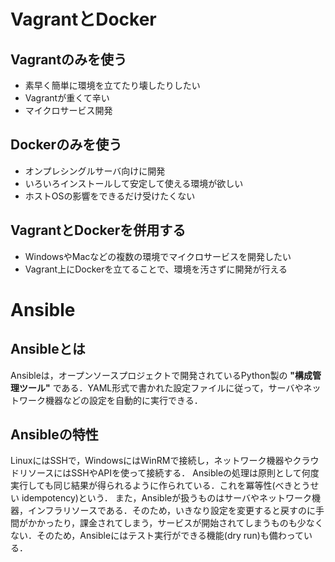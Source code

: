 # VagrantとDocker
## Vagrantのみを使う
* 素早く簡単に環境を立てたり壊したりしたい
* Vagrantが重くて辛い
* マイクロサービス開発

## Dockerのみを使う
* オンプレシングルサーバ向けに開発
* いろいろインストールして安定して使える環境が欲しい
* ホストOSの影響をできるだけ受けたくない

## VagrantとDockerを併用する
* WindowsやMacなどの複数の環境でマイクロサービスを開発したい
* Vagrant上にDockerを立てることで、環境を汚さずに開発が行える

# Ansible
## Ansibleとは
Ansibleは，オープンソースプロジェクトで開発されているPython製の **"構成管理ツール"** である．YAML形式で書かれた設定ファイルに従って，サーバやネットワーク機器などの設定を自動的に実行できる．

## Ansibleの特性
LinuxにはSSHで，WindowsにはWinRMで接続し，ネットワーク機器やクラウドリソースにはSSHやAPIを使って接続する．
Ansibleの処理は原則として何度実行しても同じ結果が得られるように作られている．これを冪等性(べきとうせい idempotency)という．
また，Ansibleが扱うものはサーバやネットワーク機器，インフラリソースである．そのため，いきなり設定を変更すると戻すのに手間がかかったり，課金されてしまう，サービスが開始されてしまうものも少なくない．そのため，Ansibleにはテスト実行ができる機能(dry run)も備わっている．